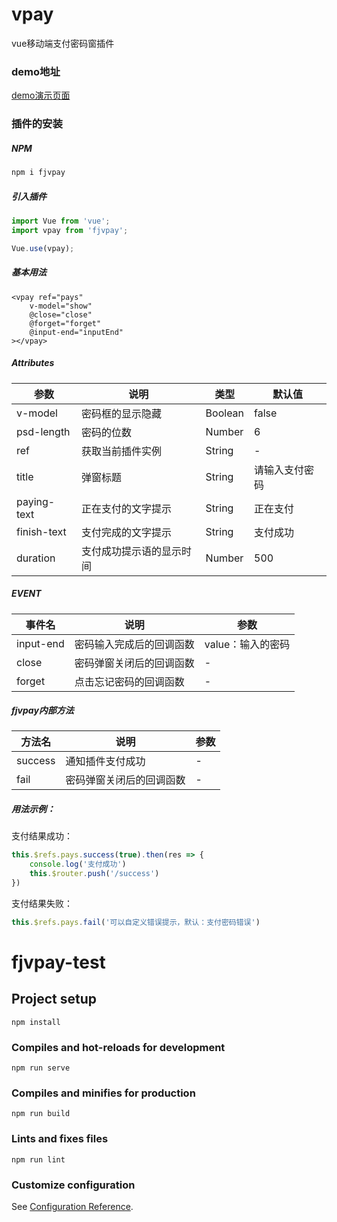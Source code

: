 # vpay

vue移动端支付密码窗插件

### demo地址

[demo演示页面](https://fujiao88.github.io/fjvpay-test/dist/index.html/#/, '支付弹窗演示页面')

### 插件的安装

##### NPM

```javascript
npm i fjvpay
```

##### 引入插件

```javascript
import Vue from 'vue';
import vpay from 'fjvpay';

Vue.use(vpay);
```

##### 基本用法

```vue
<vpay ref="pays"
    v-model="show"           
    @close="close"
    @forget="forget"
    @input-end="inputEnd"
></vpay>
```

##### Attributes

| 参数        | 说明                     | 类型    | 默认值         |
| ----------- | ------------------------ | ------- | -------------- |
| v-model     | 密码框的显示隐藏         | Boolean | false          |
| psd-length  | 密码的位数               | Number  | 6              |
| ref         | 获取当前插件实例         | String  | -              |
| title       | 弹窗标题                 | String  | 请输入支付密码 |
| paying-text | 正在支付的文字提示       | String  | 正在支付       |
| finish-text | 支付完成的文字提示       | String  | 支付成功       |
| duration    | 支付成功提示语的显示时间 | Number  | 500            |

##### EVENT

| 事件名    | 说明                     | 参数              |
| --------- | ------------------------ | ----------------- |
| input-end | 密码输入完成后的回调函数 | value：输入的密码 |
| close     | 密码弹窗关闭后的回调函数 | -                 |
| forget    | 点击忘记密码的回调函数   | -                 |

##### fjvpay内部方法

| 方法名  | 说明                     | 参数 |
| ------- | ------------------------ | ---- |
| success | 通知插件支付成功         | -    |
| fail    | 密码弹窗关闭后的回调函数 | -    |

##### 用法示例：

支付结果成功：

```javascript
this.$refs.pays.success(true).then(res => {
    console.log('支付成功')
    this.$router.push('/success')
})
```

支付结果失败：

```javascript
this.$refs.pays.fail('可以自定义错误提示，默认：支付密码错误')  
```



# fjvpay-test

## Project setup
```
npm install
```

### Compiles and hot-reloads for development
```
npm run serve
```

### Compiles and minifies for production
```
npm run build
```

### Lints and fixes files
```
npm run lint
```

### Customize configuration
See [Configuration Reference](https://cli.vuejs.org/config/).
